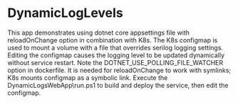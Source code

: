 # DynamicLogLevels

This app demonstrates using dotnet core appsettings file with reloadOnChange option in combination with K8s. The K8s configmap is used to mount a volume with a file that overrides serilog logging settings. Editing the configmap causes the logging level to be updated dynamically without service restart. Note the DOTNET_USE_POLLING_FILE_WATCHER option in dockerfile. It is needed for reloadOnChange to work with symlinks; K8s mounts configmap as a symbolic link. Execute the DynamicLogsWebApp\run.ps1 to build and deploy the service, then edit the configmap.
